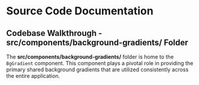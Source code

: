 # Source Code Documentation

## Codebase Walkthrough - **src/components/background-gradients/** Folder

The **src/components/background-gradients/** folder is home to the `BgGradient` component. This component plays a pivotal role in providing the primary shared background gradients that are utilized consistently across the entire application.
